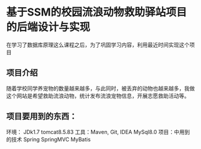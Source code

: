 # 基于SSM的校园流浪动物救助驿站项目的后端设计与实现
在学习了数据库原理这么课程之后，为了巩固学习内容，利用最近时间实现这个项目
## 项目介绍
随着学校同学养宠物的数量越来越多，与此同时，被丢弃的动物也越来越多，我做这个网站是希望救助流浪动物，统计发布流浪宠物信息，开展志愿救助活动等。
## 项目要用到的东西：
环境： JDk1.7 tomcat8.5.83 
工具：Maven, Git,  IDEA MySql8.0 
项目：中用到的技术 Spring SpringMVC MyBatis 

